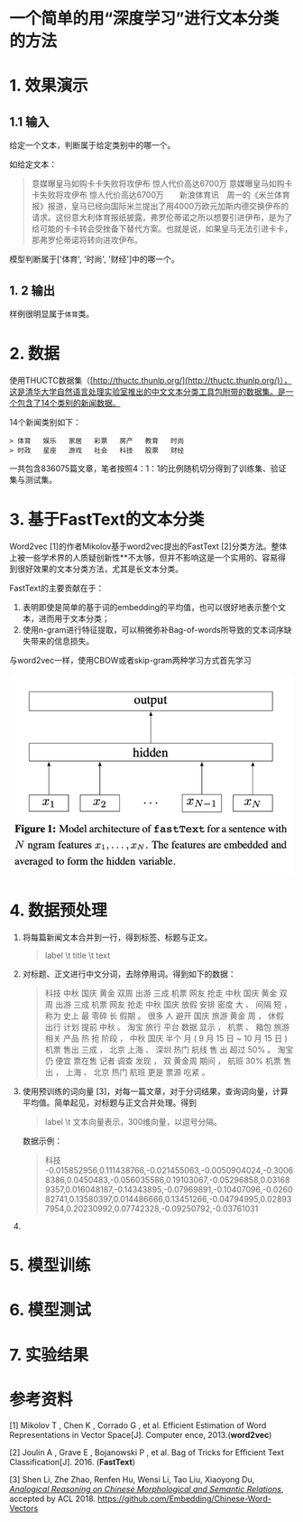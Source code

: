 # 一个简单的用“深度学习”进行文本分类的方法

# 1. 效果演示

## 1.1 输入

给定一个文本，判断属于给定类别中的哪一个。

如给定文本：

> 意媒曝皇马如购卡卡失败将攻伊布 惊人代价高达6700万	意媒曝皇马如购卡卡失败将攻伊布 惊人代价高达6700万　　新浪体育讯　周一的《米兰体育报》报道，皇马已经向国际米兰提出了用4000万欧元加斯内德交换伊布的请求。这份意大利体育报纸披露，弗罗伦蒂诺之所以想要引进伊布，是为了给可能的卡卡转会受挫备下替代方案。也就是说，如果皇马无法引进卡卡，那弗罗伦蒂诺将转向进攻伊布。

模型判断属于['体育', '时尚', '财经']中的哪一个。

## 1. 2 输出

样例很明显属于`体育`类。

# 2. 数据

使用THUCTC数据集（[http://thuctc.thunlp.org/](http://thuctc.thunlp.org/)），这是清华大学自然语言处理实验室推出的中文文本分类工具包附带的数据集。是一个包含了14个类别的新闻数据。

14个新闻类别如下：

```
> 体育   娱乐   家居   彩票   房产   教育   时尚   
> 时政   星座   游戏   社会   科技   股票   财经
```

一共包含836075篇文章，笔者按照4：1：1的比例随机切分得到了训练集、验证集与测试集。

# 3. 基于FastText的文本分类

Word2vec [1]的作者Mikolov基于word2vec提出的FastText [2]分类方法。整体上被一些学术界的人质疑创新性**不太够，但并不影响这是一个实用的、容易得到很好效果的文本分类方法，尤其是长文本分类。

FastText的主要贡献在于：

1. 表明即使是简单的基于词的embedding的平均值，也可以很好地表示整个文本，进而用于文本分类；
2. 使用n-gram进行特征提取，可以稍微弥补Bag-of-words所导致的文本词序缺失带来的信息损失。



与word2vec一样，使用CBOW或者skip-gram两种学习方式首先学习

<img src="fast_text.png"/>



# 4. 数据预处理

1. 将每篇新闻文本合并到一行，得到标签、标题与正文。

   > label \t title \t text

2. 对标题、正文进行中文分词，去除停用词。得到如下的数据：

   > 科技    中秋 国庆 黄金 双周 出游 三成 机票 网友 抢走    中秋 国庆 黄金 双周 出游 三成 机票 网友 抢走 中秋 国庆 放假 安排 密度 大 、 间隔 短 ， 称为 史上 最 零碎 长 假期 。 很多 人 避开 国庆 旅游 黄金
   > 周 ， 休假 出行 计划 提前 中秋 。 淘宝 旅行 平台 数据 显示 ， 机票 、 箱包 旅游 相关 产品 热 抢 阶段 ， 中秋 国庆 半个 月 ( 9 月 15 日 ~ 10 月 15 日 ) 机票 售出 三成 ， 北京 上海 、 深圳 热门 航线 售
   > 出 超过 50% 。 淘宝 仍 便宜 票在售 记者 调查 发现 ， 双 黄金周 期间 ， 航班 30% 机票 售出 ， 上海 、 北京 热门 航班 更是 票源 吃紧 。

3. 使用预训练的词向量 [3]，对每一篇文章，对于分词结果，查询词向量，计算平均值。简单起见，对标题与正文合并处理。得到

   > label \t 文本向量表示，300维向量，以逗号分隔。

   数据示例：

   > 科技    -0.015852956,0.111438766,-0.021455063,-0.0050904024,-0.30068386,0.0450483,-0.056035586,0.19103067,-0.05296858,0.031689357,0.016048187,-0.14343895,-0.07969891,-0.10407096,-0.026082741,0.13580397,0.014486666,0.13451266,-0.04794995,0.028937954,0.20230992,0.07742328,-0.09250792,-0.03761031

4. 

# 5. 模型训练

# 6. 模型测试

# 7. 实验结果



# 参考资料

[1] Mikolov T , Chen K , Corrado G , et al. Efficient Estimation of Word Representations in Vector Space[J]. Computer ence, 2013.(**word2vec**)

[2] Joulin A , Grave E , Bojanowski P , et al. Bag of Tricks for Efficient Text Classification[J]. 2016. (**FastText**)

[3] Shen Li, Zhe Zhao, Renfen Hu, Wensi Li, Tao Liu, Xiaoyong Du, [*Analogical Reasoning on Chinese Morphological and Semantic Relations*](https://arxiv.org/abs/1805.06504), accepted by ACL 2018. https://github.com/Embedding/Chinese-Word-Vectors